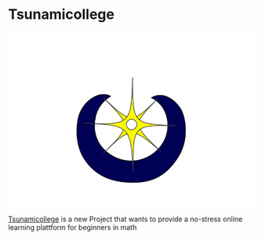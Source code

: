# Tsunamicollege

![Alt text](frontend/src/assets/logo.png)


[Tsunamicollege](http://www.tsunamicollege.com) is a new Project that wants to provide a no-stress online learning plattform for beginners in math
